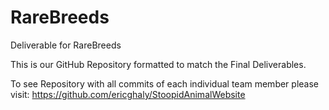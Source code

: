 # RareBreeds
Deliverable for RareBreeds

This is our GitHub Repository formatted to match the Final Deliverables.

To see Repository with all commits of each individual team member please visit: 
https://github.com/ericghaly/StoopidAnimalWebsite

